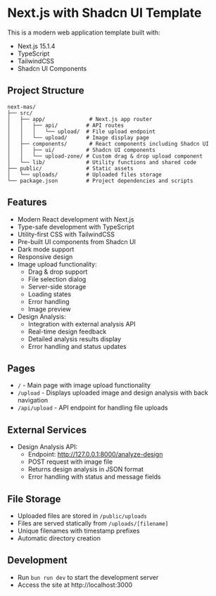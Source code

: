 # Next.js with Shadcn UI Template

This is a modern web application template built with:
- Next.js 15.1.4
- TypeScript
- TailwindCSS
- Shadcn UI Components

## Project Structure

```
next-mas/
├── src/
│   ├── app/              # Next.js app router
│   │   ├── api/         # API routes
│   │   │   └── upload/  # File upload endpoint
│   │   └── upload/      # Image display page
│   ├── components/       # React components including Shadcn UI
│   │   ├── ui/          # Shadcn UI components
│   │   └── upload-zone/ # Custom drag & drop upload component
│   └── lib/             # Utility functions and shared code
├── public/              # Static assets
│   └── uploads/         # Uploaded files storage
└── package.json         # Project dependencies and scripts
```

## Features
- Modern React development with Next.js
- Type-safe development with TypeScript
- Utility-first CSS with TailwindCSS
- Pre-built UI components from Shadcn UI
- Dark mode support
- Responsive design
- Image upload functionality:
  - Drag & drop support
  - File selection dialog
  - Server-side storage
  - Loading states
  - Error handling
  - Image preview
- Design Analysis:
  - Integration with external analysis API
  - Real-time design feedback
  - Detailed analysis results display
  - Error handling and status updates

## Pages
- `/` - Main page with image upload functionality
- `/upload` - Displays uploaded image and design analysis with back navigation
- `/api/upload` - API endpoint for handling file uploads

## External Services
- Design Analysis API:
  - Endpoint: http://127.0.0.1:8000/analyze-design
  - POST request with image file
  - Returns design analysis in JSON format
  - Error handling with status and message fields

## File Storage
- Uploaded files are stored in `/public/uploads`
- Files are served statically from `/uploads/[filename]`
- Unique filenames with timestamp prefixes
- Automatic directory creation

## Development
- Run `bun run dev` to start the development server
- Access the site at http://localhost:3000
